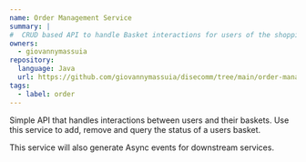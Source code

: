 ```yaml
---
name: Order Management Service
summary: |
#  CRUD based API to handle Basket interactions for users of the shopping website.
owners:
  - giovannymassuia
repository:
  language: Java
  url: https://github.com/giovannymassuia/disecomm/tree/main/order-management
tags:
  - label: order
---
```


Simple API that handles interactions between users and their baskets. Use this service to add,
remove and query the status of a users basket.

This service will also generate Async events for downstream services.

<NodeGraph />

<Mermaid />

